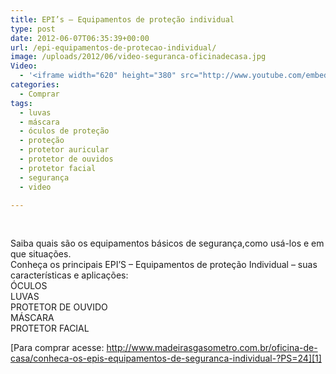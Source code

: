 ```yaml
---
title: EPI’s – Equipamentos de proteção individual
type: post
date: 2012-06-07T06:35:39+00:00
url: /epi-equipamentos-de-protecao-individual/
image: /uploads/2012/06/video-seguranca-oficinadecasa.jpg
Video:
  - '<iframe width="620" height="380" src="http://www.youtube.com/embed/7JFHhFCV11w?wmode=transparent" frameborder="0" allowfullscreen></iframe>'
categories:
  - Comprar
tags:
  - luvas
  - máscara
  - óculos de proteção
  - proteção
  - protetor auricular
  - protetor de ouvidos
  - protetor facial
  - segurança
  - video

---
```

&nbsp;

Saiba quais são os equipamentos básicos de segurança,como usá-los e em que situações.  
Conheça os principais EPI’S &#8211; Equipamentos de proteção Individual &#8211; suas características e aplicações:  
ÓCULOS  
LUVAS  
PROTETOR DE OUVIDO  
MÁSCARA  
PROTETOR FACIAL

[Para comprar acesse: http://www.madeirasgasometro.com.br/oficina-de-casa/conheca-os-epis-equipamentos-de-seguranca-individual-?PS=24][1]

 [1]: http://www.madeirasgasometro.com.br/oficina-de-casa/conheca-os-epis-equipamentos-de-seguranca-individual-?PS=24

